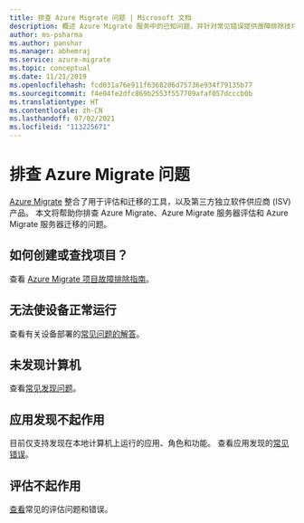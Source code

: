 ```yaml
---
title: 排查 Azure Migrate 问题 | Microsoft 文档
description: 概述 Azure Migrate 服务中的已知问题，并针对常见错误提供故障排除技巧。
author: ms-psharma
ms.author: panshar
ms.manager: abhemraj
ms.service: azure-migrate
ms.topic: conceptual
ms.date: 11/21/2019
ms.openlocfilehash: fcd031a76e911f6368206d75736e934f79135b77
ms.sourcegitcommit: f4e04fe2dfc869b2553f557709afaf057dcccb0b
ms.translationtype: HT
ms.contentlocale: zh-CN
ms.lasthandoff: 07/02/2021
ms.locfileid: "113225671"
---
```

# <a name="troubleshoot-azure-migrate"></a>排查 Azure Migrate 问题

[Azure Migrate](migrate-services-overview.md) 整合了用于评估和迁移的工具，以及第三方独立软件供应商 (ISV) 产品。 本文将帮助你排查 Azure Migrate、Azure Migrate 服务器评估和 Azure Migrate 服务器迁移的问题。

## <a name="how-do-i-create-or-find-a-project"></a>如何创建或查找项目？

查看 [Azure Migrate 项目故障排除指南](troubleshoot-project.md)。

## <a name="i-cant-get-the-appliance-working"></a>无法使设备正常运行

查看有关设备部署的[常见问题的解答](troubleshoot-appliance.md)。

## <a name="machines-arent-discovered"></a>未发现计算机

查看[常见发现问题](common-questions-discovery-assessment.md)。

## <a name="app-discovery-isnt-working"></a>应用发现不起作用

目前仅支持发现在本地计算机上运行的应用、角色和功能。 查看应用发现的[常见错误](troubleshoot-discovery.md#common-software-inventory-errors)。

## <a name="assessment-isnt-working"></a>评估不起作用

[查看](troubleshoot-assessment.md)常见的评估问题和错误。
